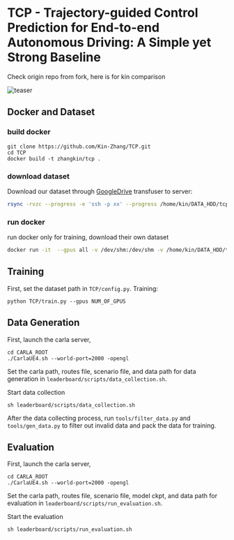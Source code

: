# TCP - Trajectory-guided Control Prediction for End-to-end Autonomous Driving: A Simple yet Strong Baseline

Check origin repo from fork, here is for kin comparison

![teaser](assets/teaser_.png)

## Docker and Dataset

### build docker

```
git clone https://github.com/Kin-Zhang/TCP.git
cd TCP
docker build -t zhangkin/tcp .
```

### download dataset
Download our dataset through [GoogleDrive](https://drive.google.com/file/d/1A6k0KpVHs5eSaqunzbRQR-p0b-915O9R/view?usp=sharing)
transfuser to server:
```bash
rsync -rvzc --progress -e 'ssh -p xx' --progress /home/kin/DATA_HDD/tcp_data/tcp_carla_data kinzhang@xx:~/data
```
### run docker
run docker only for training, download their own dataset

```bash
docker run -it  --gpus all -v /dev/shm:/dev/shm -v /home/kin/DATA_HDD/tcp_data/tcp_carla_data:/home/kin/tcp/data --name kin_tcp zhangkin/tcp /bin/zsh
```

## Training

First, set the dataset path in ``TCP/config.py``.
Training:

```
python TCP/train.py --gpus NUM_OF_GPUS
```

## Data Generation

First, launch the carla server,

```
cd CARLA_ROOT
./CarlaUE4.sh --world-port=2000 -opengl
```

Set the carla path, routes file, scenario file, and data path for data generation in ``leaderboard/scripts/data_collection.sh``.

Start data collection

```
sh leaderboard/scripts/data_collection.sh
```

After the data collecting process, run `tools/filter_data.py` and `tools/gen_data.py` to filter out invalid data and pack the data for training.

## Evaluation

First, launch the carla server,

```
cd CARLA_ROOT
./CarlaUE4.sh --world-port=2000 -opengl
```

Set the carla path, routes file, scenario file, model ckpt, and data path for evaluation in ``leaderboard/scripts/run_evaluation.sh``.

Start the evaluation

```
sh leaderboard/scripts/run_evaluation.sh
```

